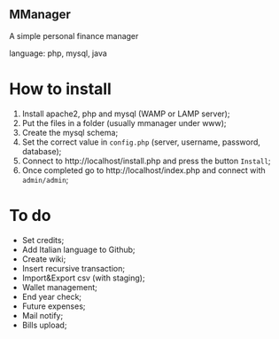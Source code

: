 ## MManager
A simple personal finance manager

language: php, mysql, java

# How to install
1. Install apache2, php and mysql (WAMP or LAMP server);
2. Put the files in a folder (usually mmanager under www);
3. Create the mysql schema;
4. Set the correct value in `config.php` (server, username, password, database);
5. Connect to http://localhost/install.php and press the button `Install`;
6. Once completed go to http://localhost/index.php and connect with `admin/admin`;

# To do
- Set credits;
- Add Italian language to Github;
- Create wiki;
- Insert recursive transaction;
- Import&Export csv (with staging);
- Wallet management;
- End year check;
- Future expenses;
- Mail notify;
- Bills upload;

